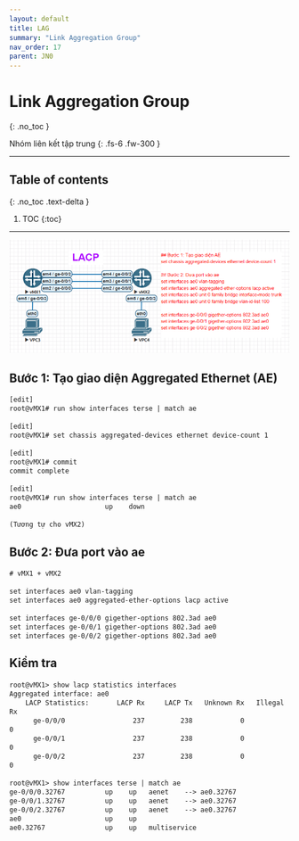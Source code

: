 ```yaml
---
layout: default
title: LAG
summary: "Link Aggregation Group"
nav_order: 17
parent: JN0
---
```


# Link Aggregation Group
{: .no_toc }

Nhóm liên kết tập trung
{: .fs-6 .fw-300 }

---

## Table of contents
{: .no_toc .text-delta }

1. TOC
{:toc}

---

![](/docs/JN0/img/17.png)

## Bước 1: Tạo giao diện Aggregated Ethernet (AE)

```
[edit]
root@vMX1# run show interfaces terse | match ae

[edit]
root@vMX1# set chassis aggregated-devices ethernet device-count 1

[edit]
root@vMX1# commit
commit complete

[edit]
root@vMX1# run show interfaces terse | match ae
ae0                     up    down

(Tương tự cho vMX2)
```

## Bước 2: Đưa port vào ae

```
# vMX1 + vMX2

set interfaces ae0 vlan-tagging
set interfaces ae0 aggregated-ether-options lacp active

set interfaces ge-0/0/0 gigether-options 802.3ad ae0
set interfaces ge-0/0/1 gigether-options 802.3ad ae0
set interfaces ge-0/0/2 gigether-options 802.3ad ae0
```

## Kiểm tra

```
root@vMX1> show lacp statistics interfaces
Aggregated interface: ae0
    LACP Statistics:       LACP Rx     LACP Tx   Unknown Rx   Illegal Rx
      ge-0/0/0                 237         238            0            0
      ge-0/0/1                 237         238            0            0
      ge-0/0/2                 237         238            0            0

root@vMX1> show interfaces terse | match ae
ge-0/0/0.32767          up    up   aenet    --> ae0.32767
ge-0/0/1.32767          up    up   aenet    --> ae0.32767
ge-0/0/2.32767          up    up   aenet    --> ae0.32767
ae0                     up    up
ae0.32767               up    up   multiservice
```